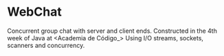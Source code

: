 # WebChat
Concurrent group chat with server and client ends.
Constructed in the 4th week of Java at <Academia de Código_>
Using I/O streams, sockets, scanners and concurrency.
